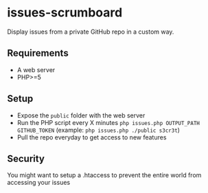 # issues-scrumboard

Display issues from a private GitHub repo in a custom way.

## Requirements

- A web server
- PHP>=5

## Setup

- Expose the `public` folder with the web server
- Run the PHP script every X minutes `php issues.php OUTPUT_PATH GITHUB_TOKEN` (example: `php issues.php ./public s3cr3t`)
- Pull the repo everyday to get access to new features

## Security

You might want to setup a .htaccess to prevent the entire world from accessing your issues
